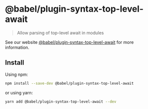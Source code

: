 # @babel/plugin-syntax-top-level-await

> Allow parsing of top-level await in modules

See our website [@babel/plugin-syntax-top-level-await](https://babeljs.io/docs/en/babel-plugin-syntax-top-level-await) for more information.

## Install

Using npm:

```sh
npm install --save-dev @babel/plugin-syntax-top-level-await
```

or using yarn:

```sh
yarn add @babel/plugin-syntax-top-level-await --dev
```

